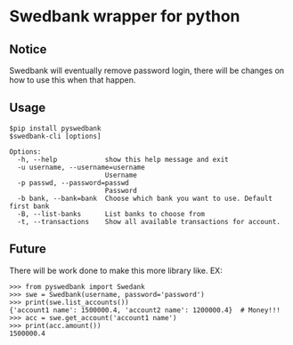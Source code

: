 # Swedbank wrapper for python

## Notice
Swedbank will eventually remove password login, there will be changes on how to use this when that happen.

## Usage

    $pip install pyswedbank
    $swedbank-cli [options]
    
    Options:
      -h, --help            show this help message and exit
      -u username, --username=username
                            Username
      -p passwd, --password=passwd
                            Password
      -b bank, --bank=bank  Choose which bank you want to use. Default first bank
      -B, --list-banks      List banks to choose from
      -t, --transactions    Show all available transactions for account.

## Future
There will be work done to make this more library like. EX:

    >>> from pyswedbank import Swedank
    >>> swe = Swedbank(username, password='password')
    >>> print(swe.list_accounts())
    {'account1 name': 1500000.4, 'account2 name': 1200000.4}  # Money!!!
    >>> acc = swe.get_account('account1 name')
    >>> print(acc.amount())
    1500000.4
    
